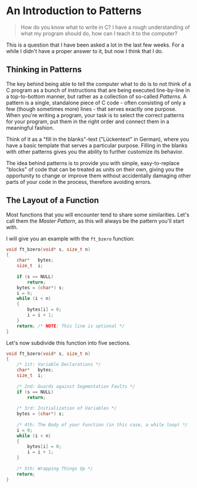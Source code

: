 # An Introduction to Patterns

> How do you know what to write in C? I have a rough understanding of what my program should do, how can I teach it to the computer?

This is a question that I have been asked a lot in the last few weeks. For a while I didn't have a proper answer to it, but now I think that I do.

## Thinking in Patterns
	
The key behind being able to tell the computer what to do is to not think of a C program as a bunch of instructions that are being executed line-by-line in a top-to-bottom manner, but rather as a collection of so-called _Patterns_. A pattern is a single, standalone piece of C code - often consisting of only a few (though sometimes more) lines - that serves exactly one purpose. When you're writing a program, your task is to select the correct patterns for your program, put them in the right order and connect them in a meaningful fashion.

Think of it as a "fill in the blanks"-text ("Lückentext" in German), where you have a basic template that serves a particular purpose. Filling in the blanks with other patterns gives you the ability to further customize its behavior.

The idea behind patterns is to provide you with simple, easy-to-replace "blocks" of code that can be treated as units on their own, giving you the opportunity to change or improve them without accidentally damaging other parts of your code in the process, therefore avoiding errors.

## The Layout of a Function

Most functions that you will encounter tend to share some similarities. Let's call them the _Master Pattern_, as this will always be the pattern you'll start with.

I will give you an example with the `ft_bzero` function:

```c
void ft_bzero(void* s, size_t n)
{
    char*   bytes;
    size_t  i;
	
    if (s == NULL)
        return;
    bytes = (char*) s;
    i = 0;
    while (i < n)
    {
        bytes[i] = 0;
        i = i + 1;
    }
    return;	/* NOTE: This line is optional */
}
```

Let's now subdivide this function into five sections.

```c
void ft_bzero(void* s, size_t n)
{
	/* 1st: Variable Declarations */
    char*   bytes;
    size_t  i;
    
    /* 2nd: Guards against Segmentation Faults */
    if (s == NULL)
        return;
    
    /* 3rd: Initialization of Variables */
    bytes = (char*) s;
    
    /* 4th: The Body of your Function (in this case, a while loop) */
    i = 0;
    while (i < n)
    {
        bytes[i] = 0;
        i = i + 1;
    }
    
    /* 5th: Wrapping Things Up */
    return;
}
```
